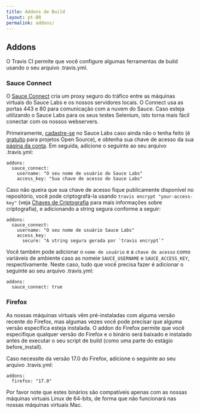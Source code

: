 ```yaml
---
title: Addons de Build
layout: pt-BR
permalink: addons/
---
```


<div id="toc"></div>

## Addons

O Travis CI permite que você configure algumas ferramentas de build usando o seu arquivo .travis.yml.

### Sauce Connect

O [Sauce Connect][sauce-connect] cria um proxy seguro do tráfico entre as máquinas virtuais do Sauce Labs e os nossos servidores locais. O Connect usa as portas 443 e 80 para comunicação com a nuvem do Sauce. Caso esteja utilizando o Sauce Labs para os seus testes Selenium, isto torna mais fácil conectar com os nossos webservers.

[sauce-connect]: https://saucelabs.com/docs/connect

Primeiramente, [cadastre-se][sauce-sign-up] no Sauce Labs caso ainda não o tenha feito (é [gratuito][open-sauce] para projetos Open Source), e obtenha sua chave de acesso da sua [página da conta][sauce-account]. Em seguida, adicione o seguinte ao seu arquivo .travis.yml:

    addons:
      sauce_connect:
        username: "O seu nome de usuário do Sauce Labs"
        access_key: "Sua chave de acesso do Sauce Labs"

[sauce-sign-up]: https://saucelabs.com/signup/plan/free
[sauce-account]: https://saucelabs.com/account
[open-sauce]: https://saucelabs.com/signup/plan/OSS

Caso não queira que sua chave de acesso fique publicamente disponível no repositório, você pode criptografá-la usando `travis encrypt "your-access-key"` (veja [Chaves de Criptografia][encryption-keys] para mais informações sobre criptografia), e adicionando a string segura conforme a seguir:

    addons:
      sauce_connect:
        username: "O seu nome de usuário Sauce Labs"
        access_key:
          secure: "A string segura gerada por `travis encrypt`"

Você também pode adicionar o `nome de usuário` e a `chave de acesso` como variáveis de ambiente caso as nomeie `SAUCE_USERNAME` e `SAUCE_ACCESS_KEY`, respectivamente. Neste caso, tudo que você precisa fazer é adicionar o seguinte ao seu arquivo .travis.yml:

    addons:
      sauce_connect: true

[encryption-keys]: http://about.travis-ci.org/pt-BR/docs/user/encryption-keys/

### Firefox

As nossas máquinas virtuais vêm pré-instaladas com alguma versão recente do Firefox, mas algumas vezes você pode precisar que alguma versão específica esteja instalada. O addon do Firefox permite que você especifique qualquer versão do Firefox e o binário será baixado e instalado antes de executar o seu script de build (como uma parte do estágio before_install).

Caso necessite da versão 17.0 do Firefox, adicione o seguinte ao seu arquivo .travis.yml:

    addons:
      firefox: "17.0"

Por favor note que estes binários são compatíveis apenas com as nossas máquinas virtuais Linux de 64-bits, de forma que não funcionará nas nossas máquinas virtuais Mac.
